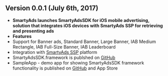 ## Version 0.0.1 (July 6th, 2017)
- **SmartyAds launches SmartyAdsSDK for iOS mobile advertising, solution that integrates iOS devices with SmartyAds SSP for retrieving and presenting ads**
- **Features**
- Support for Banner ads, Standard Banner, Large Banner, IAB Medium Rectangle, IAB Full-Size Banner, IAB Leaderboard
- Integration with [SmartyAds SSP](http://ssp.smartyads.com/login) platform
- SmartyAdsSDK.framework is publshed on [GitHub]( http://github.com/smartyads/ads-ios-sdk)
- SampleApp - demo app for showing SmartyAdsSDK framework functionality is published on [GitHub]( http://github.com/smartyads/ads-ios-sdk) and App Store
